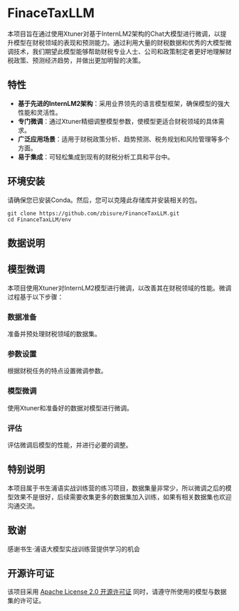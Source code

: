 # FinaceTaxLLM

本项目旨在通过使用Xtuner对基于InternLM2架构的Chat大模型进行微调，以提升模型在财税领域的表现和预测能力。通过利用大量的财税数据和优秀的大模型微调技术，我们期望此模型能够帮助财税专业人士、公司和政策制定者更好地理解财税政策、预测经济趋势，并做出更加明智的决策。

## 特性

- **基于先进的InternLM2架构**：采用业界领先的语言模型框架，确保模型的强大性能和灵活性。
- **专门微调**：通过Xtuner精细调整模型参数，使模型更适合财税领域的具体需求。
- **广泛应用场景**：适用于财税政策分析、趋势预测、税务规划和风险管理等多个方面。
- **易于集成**：可轻松集成到现有的财税分析工具和平台中。

## 环境安装

请确保您已安装Conda。然后，您可以克隆此存储库并安装相关的包。

```
git clone https://github.com/zbisure/FinanceTaxLLM.git
cd FinanceTaxLLM/env
```

## 数据说明



## 模型微调

本项目使用Xtuner对InternLM2模型进行微调，以改善其在财税领域的性能。微调过程基于以下步骤：

### **数据准备**

准备并预处理财税领域的数据集。

### **参数设置**

根据财税任务的特点设置微调参数。

### **模型微调**

使用Xtuner和准备好的数据对模型进行微调。

### **评估**

评估微调后模型的性能，并进行必要的调整。

## 特别说明

本项目属于书生浦语实战训练营的练习项目，数据集量非常少，所以微调之后的模型效果不是很好，后续需要收集更多的数据集加入训练，如果有相关数据集也欢迎沟通交流。

## 致谢

感谢书生·浦语大模型实战训练营提供学习的机会

## 开源许可证

该项目采用 [Apache License 2.0 开源许可证](https://github.com/zbisure/FinanceTaxLLM/LICENSE) 同时，请遵守所使用的模型与数据集的许可证。


